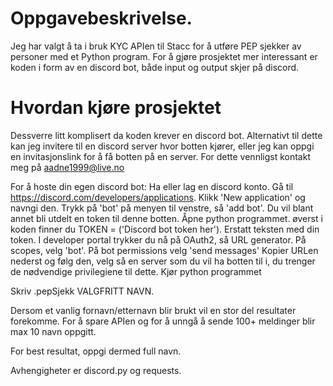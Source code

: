 # Oppgavebeskrivelse.
Jeg har valgt å ta i bruk KYC APIen til Stacc for å utføre PEP sjekker av personer med et Python program.
For å gjøre prosjektet mer interessant er koden i form av en discord bot, både input og output skjer på discord.


# Hvordan kjøre prosjektet
Dessverre litt komplisert da koden krever en discord bot.
Alternativt til dette kan jeg invitere til en discord server hvor botten kjører, eller jeg kan oppgi en invitasjonslink for å få botten på en server. For dette vennligst kontakt meg på aadne1999@live.no

For å hoste din egen discord bot:
Ha eller lag en discord konto.
Gå til https://discord.com/developers/applications.
Klikk 'New application' og navngi den.
Trykk på 'bot' på menyen til venstre, så 'add bot'. Du vil blant annet bli utdelt en token til denne botten.
Åpne python programmet.
øverst i koden finner du TOKEN = ('Discord bot token her'). Erstatt teksten med din token.
I developer portal trykker du nå på OAuth2, så URL generator.
På scopes, velg 'bot'. På bot permissions velg 'send messages'
Kopier URLen nederst og følg den, velg så en server som du vil ha botten til i, du trenger de nødvendige privilegiene til dette.
Kjør python programmet

Skriv .pepSjekk VALGFRITT NAVN. 

Dersom et vanlig fornavn/etternavn blir brukt vil en stor del resultater forekomme. For å spare APIen og for å unngå å sende 100+ meldinger blir max 10 navn oppgitt.

For best resultat, oppgi dermed full navn.

Avhengigheter er discord.py og requests.









